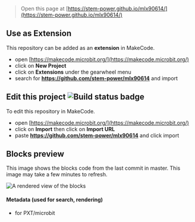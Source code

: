 
> Open this page at [https://stem-power.github.io/mlx90614/](https://stem-power.github.io/mlx90614/)

## Use as Extension

This repository can be added as an **extension** in MakeCode.

* open [https://makecode.microbit.org/](https://makecode.microbit.org/)
* click on **New Project**
* click on **Extensions** under the gearwheel menu
* search for **https://github.com/stem-power/mlx90614** and import

## Edit this project ![Build status badge](https://github.com/stem-power/mlx90614/workflows/MakeCode/badge.svg)

To edit this repository in MakeCode.

* open [https://makecode.microbit.org/](https://makecode.microbit.org/)
* click on **Import** then click on **Import URL**
* paste **https://github.com/stem-power/mlx90614** and click import

## Blocks preview

This image shows the blocks code from the last commit in master.
This image may take a few minutes to refresh.

![A rendered view of the blocks](https://github.com/stem-power/mlx90614/raw/master/.github/makecode/blocks.png)

#### Metadata (used for search, rendering)

* for PXT/microbit
<script src="https://makecode.com/gh-pages-embed.js"></script><script>makeCodeRender("{{ site.makecode.home_url }}", "{{ site.github.owner_name }}/{{ site.github.repository_name }}");</script>
